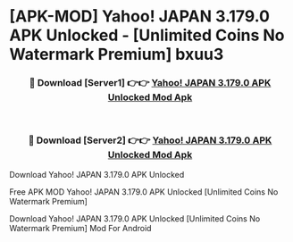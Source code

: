 # [APK-MOD] Yahoo! JAPAN 3.179.0 APK Unlocked - [Unlimited Coins No Watermark Premium] bxuu3



<div align="center">
<h3>🔴 Download [Server1] 👉👉 <a href="https://momento.my/?title=Yahoo!_JAPAN_3.179.0_APK_Unlocked">Yahoo! JAPAN 3.179.0 APK Unlocked Mod Apk</a></h3><br>

<h3>🔴 Download [Server2] 👉👉 <a href="https://momento.my/?title=Yahoo!_JAPAN_3.179.0_APK_Unlocked">Yahoo! JAPAN 3.179.0 APK Unlocked Mod Apk</a></h3>
</div>



Download Yahoo! JAPAN 3.179.0 APK Unlocked 

Free APK MOD Yahoo! JAPAN 3.179.0 APK Unlocked [Unlimited Coins No Watermark Premium]

Download Yahoo! JAPAN 3.179.0 APK Unlocked [Unlimited Coins No Watermark Premium] Mod For Android
